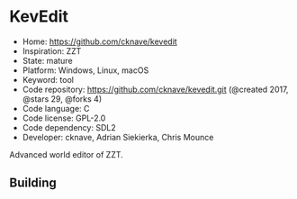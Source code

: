 # KevEdit

- Home: https://github.com/cknave/kevedit
- Inspiration: ZZT
- State: mature
- Platform: Windows, Linux, macOS
- Keyword: tool
- Code repository: https://github.com/cknave/kevedit.git (@created 2017, @stars 29, @forks 4)
- Code language: C
- Code license: GPL-2.0
- Code dependency: SDL2
- Developer: cknave, Adrian Siekierka, Chris Mounce

Advanced world editor of ZZT.

## Building
